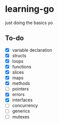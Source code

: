 # learning-go
just doing the basics yo

## To-do
- [x] variable declaration
- [x] structs
- [x] loops
- [x] functions
- [x] slices
- [x] maps
- [x] methods
- [ ] pointers
- [x] errors
- [x] interfaces
- [ ] concurrency
- [ ] generics
- [ ] mutexes